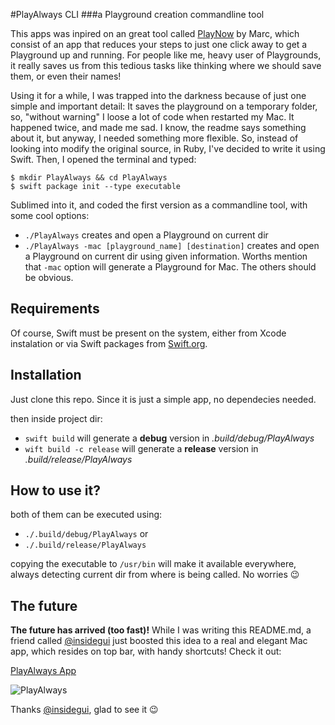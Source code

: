 #PlayAlways CLI
###a Playground creation commandline tool

This apps was inpired on an great tool called [PlayNow](https://github.com/marcboquet/PlayNow) by Marc, which consist of an app that reduces your steps to just one click away to get a Playground up and running. For people like me, heavy user of Playgrounds, it really saves us from this tedious tasks like thinking where we should save them, or even their names!

Using it for a while, I was trapped into the darkness because of just one simple and important detail: It saves the playground on a temporary folder, so, "without warning" I loose a lot of code when restarted my Mac. It happened twice, and made me sad. I know, the readme says something about it, but anyway, I needed something more flexible. So, instead of looking into modify the original source, in Ruby, I've decided to write it using Swift. Then, I opened the terminal and typed:

```
$ mkdir PlayAlways && cd PlayAlways
$ swift package init --type executable

```
Sublimed into it, and coded the first version as a commandline tool, with some cool options:

- `./PlayAlways` creates and open a Playground on current dir
- `./PlayAlways -mac [playground_name] [destination]` creates and open a Playground on current dir using given information. Worths mention that `-mac` option will generate a Playground for Mac. The others should be obvious.

## Requirements

Of course, Swift must be present on the system, either from Xcode instalation or via Swift packages from [Swift.org](Swift.org).

## Installation

Just clone this repo. Since it is just a simple app, no dependecies needed.

then inside project dir:

- `swift build` will generate a **debug** version in _.build/debug/PlayAlways_
- `wift build -c release` will generate a **release** version in _.build/release/PlayAlways_

## How to use it?

both of them can be executed using:

- `./.build/debug/PlayAlways` or
- `./.build/release/PlayAlways`

copying the executable to `/usr/bin` will make it available everywhere, always detecting current dir from where is being called. No worries :wink:

## The future

**The future has arrived (too fast)!** While I was writing this README.md, a friend called [@insidegui](https://github.com/insidegui) just boosted this idea to a real and elegant Mac app, which resides on top bar, with handy shortcuts! Check it out:

[PlayAlways App](https://github.com/insidegui/PlayAlways)

![PlayAlways](https://github.com/insidegui/PlayAlways/raw/master/screenshot.png)

Thanks [@insidegui](https://github.com/insidegui), glad to see it :wink:



